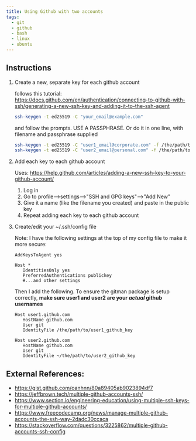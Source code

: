 ```yaml
---
title: Using Github with two accounts
tags:
  - git
  - github
  - bash
  - linux
  - ubuntu
---
```




## Instructions

1. Create a new, separate key for each github account


    follows this tutorial: <https://docs.github.com/en/authentication/connecting-to-github-with-ssh/generating-a-new-ssh-key-and-adding-it-to-the-ssh-agent>
    
    ```bash
    ssh-keygen -t ed25519 -C "your_email@example.com"
    ```
    
    and follow the prompts.  USE A PASSPHRASE.  Or do it in one line, with filename and passphrase supplied
    
    ```bash
    ssh-keygen -t ed25519 -C "user1_email@corporate.com" -f /the/path/to/user1_github_key -N my_passphrase_here
    ssh-keygen -t ed25519 -C "user2_email@personal.com" -f /the/path/to/user2_github_key -N my_passphrase_here
    ```

1. Add each key to each github account
    
    Uses: <https://help.github.com/articles/adding-a-new-ssh-key-to-your-github-account/>

    1. Log in
    1. Go to profile-->settings-->"SSH and GPG keys"-->"Add New"
    1. Give it a name (like the filename you created) and paste in the public key
    1. Repeat adding each key to each github account

1. Create/edit your ~/.ssh/config file

    Note: I have the following settings at the top of my config file to make it more secure:

    ```
    AddKeysToAgent yes

    Host *
       IdentitiesOnly yes
       PreferredAuthentications publickey 
       #...and other settings
    ```

    Then I add the following.  To ensure the gitman package is setup correctly, **make sure user1 and user2 are your _actual_ github usernames**

    ```
    Host user1.github.com
       HostName github.com
       User git
       IdentityFile /the/path/to/user1_github_key
       
    Host user2.github.com
       HostName github.com
       User git
       IdentityFile ~/the/path/to/user2_github_key
    ```

## External References:

* <https://gist.github.com/oanhnn/80a89405ab9023894df7>
* <https://jeffbrown.tech/multiple-github-accounts-ssh/>
* <https://www.section.io/engineering-education/using-multiple-ssh-keys-for-multiple-github-accounts/>
* <https://www.freecodecamp.org/news/manage-multiple-github-accounts-the-ssh-way-2dadc30ccaca>
* <https://stackoverflow.com/questions/3225862/multiple-github-accounts-ssh-config>